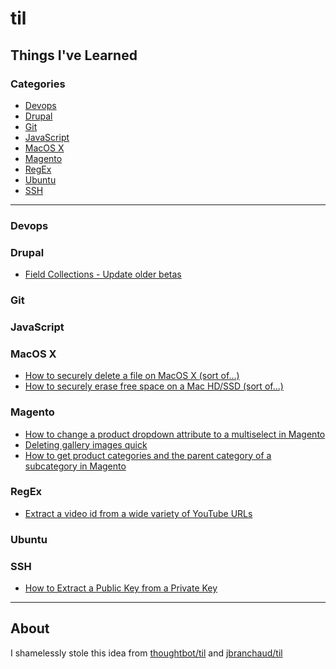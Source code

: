 # til
Things I've Learned
---

### Categories

* [Devops](#devops)
* [Drupal](#drupal)
* [Git](#git)
* [JavaScript](#javascript)
* [MacOS X](#mac)
* [Magento](#magento)
* [RegEx](#regex)
* [Ubuntu](#ubuntu)
* [SSH](#ssh)

---

### Devops

### Drupal
- [Field Collections - Update older betas](drupal/field-collections-update-older-betas.md)

### Git

### JavaScript

### MacOS X
- [How to securely delete a file on MacOS X (sort of...)](mac/how-to-secure-delete-a-file.md)
- [How to securely erase free space on a Mac HD/SSD (sort of...)](mac/how-to-securely-erase-freespace-on-hd.md)

### Magento
- [How to change a product dropdown attribute to a multiselect in Magento](magento/how-to-change-a-product-dropdown-attribute-to-a-multi-select.md)
- [Deleting gallery images quick](magento/deleting-gallery-images-quick.md)
- [How to get product categories and the parent category of a subcategory in Magento](get-product-categories-and-parents.md)

### RegEx
- [Extract a video id from a wide variety of YouTube URLs](regex/extract-a-video-id-from-a-wide-variety-of-youtube-urls.md)

### Ubuntu

### SSH
- [How to Extract a Public Key from a Private Key](ssh/how-to-extract-public-key.md)

---

## About

I shamelessly stole this idea from
[thoughtbot/til](https://github.com/thoughtbot/til) and
[jbranchaud/til](https://github.com/jbranchaud/til)
